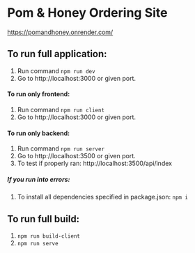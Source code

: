 # Pom & Honey Ordering Site
https://pomandhoney.onrender.com/

## To run full application:

1. Run command `npm run dev`
2. Go to http://localhost:3000 or given port.

#### To run only frontend:
1. Run command `npm run client`
2. Go to http://localhost:3000 or given port.

#### To run only backend:
1. Run command `npm run server`
2. Go to http://localhost:3500 or given port.
3. To test if properly ran: http://localhost:3500/api/index

##### If you run into errors:
1. To install all dependencies specified in package.json: `npm i`

## To run full build:
1. `npm run build-client`
2. `npm run serve`

